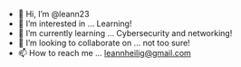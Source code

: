 - 👋 Hi, I’m @leann23
- 👀 I’m interested in ... Learning!
- 🌱 I’m currently learning ... Cybersecurity and networking!
- 💞️ I’m looking to collaborate on ... not too sure!
- 📫 How to reach me ... leannheilig@gmail.com

<!---
leann23/leann23 is a ✨ special ✨ repository because its `README.md` (this file) appears on your GitHub profile.
You can click the Preview link to take a look at your changes.
--->
